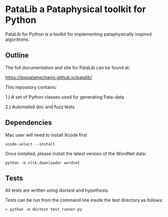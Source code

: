 # PataLib a Pataphysical toolkit for Python

PataLib for Python is a toolkit for implementing
pataphysically inspired algorithims.

## Outline

The full documentation and site for
PataLib can be found at:

https://lespatamechanix.github.io/patalib/

This repository contains:

1.) A set of Python classes used for generating Pata-data

2.) Automated doc and fuzz tests


## Dependencies

Mac user will need to install Xcode first

```
xcode-select --install
```

Once installed, please install the latest version of the WordNet data:

```
python -m nltk.downloader wordnet
```

## Tests

All tests are written using doctest and hypothesis.

Tests can be run from the command line inside the test directory as follows:

```
> python -m doctest test_runner.py 
```
